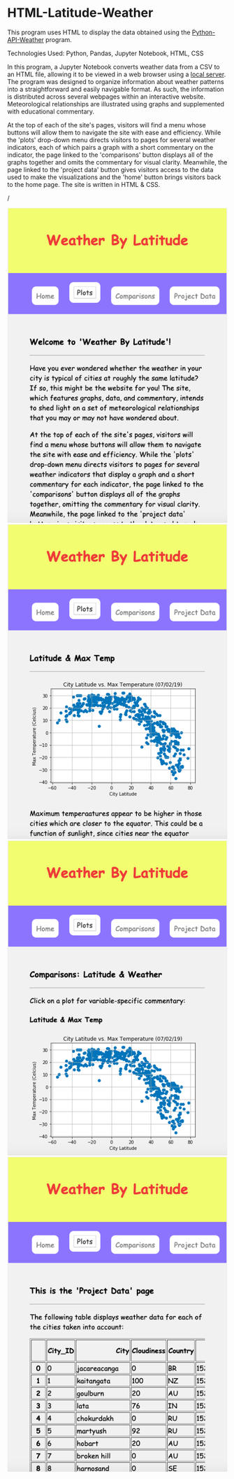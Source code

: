 # HTML-Latitude-Weather
This program uses HTML to display the data obtained using the [Python-API-Weather](https://github.com/finnwurtz/Python-API-Weather) program.

Technologies Used: Python, Pandas, Jupyter Notebook, HTML, CSS

In this program, a Jupyter Notebook converts weather data from a CSV to an HTML file, allowing it to be viewed in a web browser using a [local server](https://developer.mozilla.org/en-US/docs/Learn/Common_questions/set_up_a_local_testing_server). The program was designed to organize information about weather patterns into a straightforward and easily navigable format. As such, the information is distributed across several webpages within an interactive website. Meteorological relationships are illustrated using graphs and supplemented with educational commentary.

At the top of each of the site's pages, visitors will find a menu whose buttons will allow them to navigate the site with ease and efficiency. While the 'plots' drop-down menu directs visitors to pages for several weather indicators, each of which pairs a graph with a short commentary on the indicator, the page linked to the 'comparisons' button displays all of the graphs together and omits the commentary for visual clarity. Meanwhile, the page linked to the 'project data' button gives visitors access to the data used to make the visualizations and the 'home' button brings visitors back to the home page. The site is written in HTML & CSS.

/

![Landing Page Screenshot](screenshots/landing_page_screenshot.png)![Maximum Temperature Plot Screenshot](screenshots/max_temp_plot_screenshot.png)
![Comparisons Page Screenshot](screenshots/comparisons_screenshot.png)![Data Page Screenshot](screenshots/project_data_screenshot.png)
